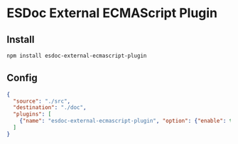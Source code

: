 # ESDoc External ECMAScript Plugin
## Install
```bash
npm install esdoc-external-ecmascript-plugin
```

## Config
```json
{
  "source": "./src",
  "destination": "./doc",
  "plugins": [
    {"name": "esdoc-external-ecmascript-plugin", "option": {"enable": true}}
  ]
}
```



